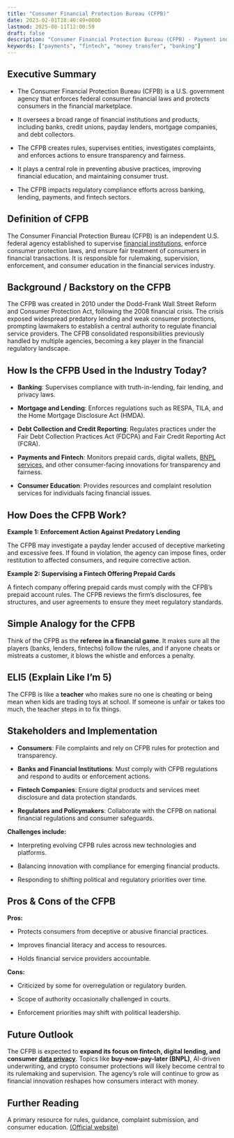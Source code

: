 ```yaml
---
title: "Consumer Financial Protection Bureau (CFPB)"
date: 2023-02-01T18:46:49+0000
lastmod: 2025-08-11T12:00:59
draft: false
description: "Consumer Financial Protection Bureau (CFPB) - Payment industry knowledge and insights"
keywords: ["payments", "fintech", "money transfer", "banking"]
---
```


## **Executive Summary**

- The Consumer Financial Protection Bureau (CFPB) is a U.S. government agency that enforces federal consumer financial laws and protects consumers in the financial marketplace.

- It oversees a broad range of financial institutions and products, including banks, credit unions, payday lenders, mortgage companies, and debt collectors.

- The CFPB creates rules, supervises entities, investigates complaints, and enforces actions to ensure transparency and fairness.

- It plays a central role in preventing abusive practices, improving financial education, and maintaining consumer trust.

- The CFPB impacts regulatory compliance efforts across banking, lending, payments, and fintech sectors.

## **Definition of CFPB**

The Consumer Financial Protection Bureau (CFPB) is an independent U.S. federal agency established to supervise [financial institutions](https://faisalkhanllc.xyz/resources/payments-wiki/f/financial-institution-fi/), enforce consumer protection laws, and ensure fair treatment of consumers in financial transactions. It is responsible for rulemaking, supervision, enforcement, and consumer education in the financial services industry.

## **Background / Backstory on the CFPB**

The CFPB was created in 2010 under the Dodd-Frank Wall Street Reform and Consumer Protection Act, following the 2008 financial crisis. The crisis exposed widespread predatory lending and weak consumer protections, prompting lawmakers to establish a central authority to regulate financial service providers. The CFPB consolidated responsibilities previously handled by multiple agencies, becoming a key player in the financial regulatory landscape.

## **How Is the CFPB Used in the Industry Today?**

- **Banking**: Supervises compliance with truth-in-lending, fair lending, and privacy laws.

- **Mortgage and Lending**: Enforces regulations such as RESPA, TILA, and the Home Mortgage Disclosure Act (HMDA).

- **Debt Collection and Credit Reporting**: Regulates practices under the Fair Debt Collection Practices Act (FDCPA) and Fair Credit Reporting Act (FCRA).

- **Payments and Fintech**: Monitors prepaid cards, digital wallets, [BNPL services](https://faisalkhanllc.xyz/resources/payments-wiki/b/buy-now-pay-later-bnpl/), and other consumer-facing innovations for transparency and fairness.

- **Consumer Education**: Provides resources and complaint resolution services for individuals facing financial issues.

## **How Does the CFPB Work?**

**Example 1: Enforcement Action Against Predatory Lending**

The CFPB may investigate a payday lender accused of deceptive marketing and excessive fees. If found in violation, the agency can impose fines, order restitution to affected consumers, and require corrective action.

**Example 2: Supervising a Fintech Offering Prepaid Cards**

A fintech company offering prepaid cards must comply with the CFPB’s prepaid account rules. The CFPB reviews the firm’s disclosures, fee structures, and user agreements to ensure they meet regulatory standards.

## **Simple Analogy for the CFPB**

Think of the CFPB as the **referee in a financial game**. It makes sure all the players (banks, lenders, fintechs) follow the rules, and if anyone cheats or mistreats a customer, it blows the whistle and enforces a penalty.

## **ELI5 (Explain Like I’m 5)**

The CFPB is like a **teacher** who makes sure no one is cheating or being mean when kids are trading toys at school. If someone is unfair or takes too much, the teacher steps in to fix things.

## **Stakeholders and Implementation**

- **Consumers**: File complaints and rely on CFPB rules for protection and transparency.

- **Banks and Financial Institutions**: Must comply with CFPB regulations and respond to audits or enforcement actions.

- **Fintech Companies**: Ensure digital products and services meet disclosure and data protection standards.

- **Regulators and Policymakers**: Collaborate with the CFPB on national financial regulations and consumer safeguards.

**Challenges include:**

- Interpreting evolving CFPB rules across new technologies and platforms.

- Balancing innovation with compliance for emerging financial products.

- Responding to shifting political and regulatory priorities over time.

## **Pros & Cons of the CFPB**

**Pros:**

- Protects consumers from deceptive or abusive financial practices.

- Improves financial literacy and access to resources.

- Holds financial service providers accountable.

**Cons:**

- Criticized by some for overregulation or regulatory burden.

- Scope of authority occasionally challenged in courts.

- Enforcement priorities may shift with political leadership.

## **Future Outlook**

The CFPB is expected to **expand its focus on fintech, digital lending, and consumer [data privacy](https://faisalkhanllc.xyz/resources/payments-wiki/d/data-security/)**. Topics like **buy-now-pay-later (BNPL)**, AI-driven underwriting, and crypto consumer protections will likely become central to its rulemaking and supervision. The agency’s role will continue to grow as financial innovation reshapes how consumers interact with money.

## **Further Reading**

A primary resource for rules, guidance, complaint submission, and consumer education. [(Official website)](https://www.consumerfinance.gov/complaint/)